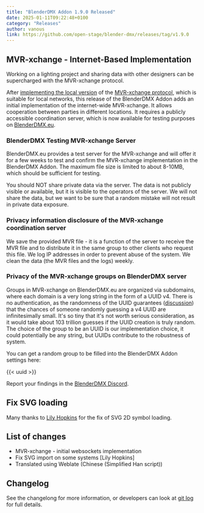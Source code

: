 ```yaml
---
title: "BlenderDMX Addon 1.9.0 Released"
date: 2025-01-11T09:22:48+0100
category: "Releases"
author: vanous
link: https://github.com/open-stage/blender-dmx/releases/tag/v1.9.0
---
```

## MVR-xchange - Internet-Based Implementation

Working on a lighting project and sharing data with other designers can be
supercharged with the MVR-xchange protocol.

After [implementing the local version](/blog/release-1.8.3/) of the
[MVR-xchange protocol](https://gdtf.eu/mvr/mvr-spec/xchange/), which is
suitable for local networks, this release of the BlenderDMX Addon adds an
initial implementation of the internet-wide MVR-xchange. It allows cooperation
between parties in different locations. It requires a publicly accessible
coordination server, which is now available for testing purposes on
[BlenderDMX.eu](/).

### BlenderDMX Testing MVR-xchange Server

BlenderDMX.eu provides a test server for the MVR-xchange and will offer it for
a few weeks to test and confirm the MVR-xchange implementation in the
BlenderDMX Addon. The maximum file size is limited to about 8-10MB, which
should be sufficient for testing.

You should NOT share private data via the server. The data is not publicly
visible or available, but it is visible to the operators of the server. We will
not share the data, but we want to be sure that a random mistake will not
result in private data exposure.

### Privacy information disclosure of the MVR-xchange coordination server

We save the provided MVR file - it is a function of the server to receive the
MVR file and to distribute it in the same group to other clients who request
this file. We log IP addresses in order to prevent abuse of the system. We
clean the data (the MVR files and the logs) weekly.

### Privacy of the MVR-xchange groups on BlenderDMX server

Groups in MVR-xchange on BlenderDMX.eu are organized via subdomains, where each
domain is a very long string in the form of a UUID v4. There is no
authentication, as the randomness of the UUID guarantees
([discussion](https://security.stackexchange.com/questions/53458/is-it-safe-to-rely-on-uuids-for-privacy))
that the chances of someone randomly guessing a v4 UUID are infinitesimally
small. It's so tiny that it's not worth serious consideration, as it would take
about 103 trillion guesses if the UUID creation is truly random. The choice of
the group to be an UUID is our implementation choice, it could potentially be
any string, but UUIDs contribute to the robustness of system.

You can get a random group to be filled into the BlenderDMX Addon settings here:

{{< uuid >}}

Report your findings in the [BlenderDMX Discord](https://discord.gg/FQVVyc45T9).

## Fix SVG loading

Many thanks to [Lily Hopkins](https://github.com/lilopkins) for the fix of SVG
2D symbol loading.

## List of changes

* MVR-xchange - initial websockets implementation
* Fix SVG import on some systems [Lily Hopkins]
* Translated using Weblate (Chinese (Simplified Han script))

## Changelog

See the changelong for more information, or developers can look at [git
log](https://github.com/open-stage/blender-dmx/commits/main/) for full details.
